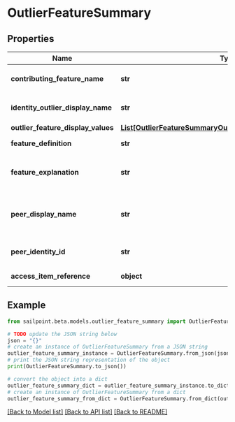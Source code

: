 # OutlierFeatureSummary


## Properties

Name | Type | Description | Notes
------------ | ------------- | ------------- | -------------
**contributing_feature_name** | **str** | Contributing feature name | [optional] 
**identity_outlier_display_name** | **str** | Identity display name | [optional] 
**outlier_feature_display_values** | [**List[OutlierFeatureSummaryOutlierFeatureDisplayValuesInner]**](OutlierFeatureSummaryOutlierFeatureDisplayValuesInner.md) |  | [optional] 
**feature_definition** | **str** | Definition of the feature | [optional] 
**feature_explanation** | **str** | Detailed explanation of the feature | [optional] 
**peer_display_name** | **str** | outlier&#39;s peer identity display name | [optional] 
**peer_identity_id** | **str** | outlier&#39;s peer identity id | [optional] 
**access_item_reference** | **object** | Access Item reference | [optional] 

## Example

```python
from sailpoint.beta.models.outlier_feature_summary import OutlierFeatureSummary

# TODO update the JSON string below
json = "{}"
# create an instance of OutlierFeatureSummary from a JSON string
outlier_feature_summary_instance = OutlierFeatureSummary.from_json(json)
# print the JSON string representation of the object
print(OutlierFeatureSummary.to_json())

# convert the object into a dict
outlier_feature_summary_dict = outlier_feature_summary_instance.to_dict()
# create an instance of OutlierFeatureSummary from a dict
outlier_feature_summary_from_dict = OutlierFeatureSummary.from_dict(outlier_feature_summary_dict)
```
[[Back to Model list]](../README.md#documentation-for-models) [[Back to API list]](../README.md#documentation-for-api-endpoints) [[Back to README]](../README.md)


